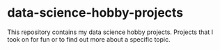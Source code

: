 # data-science-hobby-projects
This repository contains my data science hobby projects. Projects that I took on for fun or to find out more about a specific topic.
